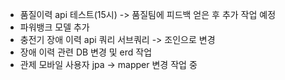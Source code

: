 - 품질이력 api 테스트(15시) 
  -> 품질팀에 피드백 얻은 후 추가 작업 예정
- 파워뱅크 모델 추가
- 충전기 장애 이력 api 쿼리 서브쿼리 -> 조인으로 변경
- 장애 이력 관련 DB 변경 및 erd 작업
- 관제 모바일 사용자 jpa -> mapper 변경 작업 중